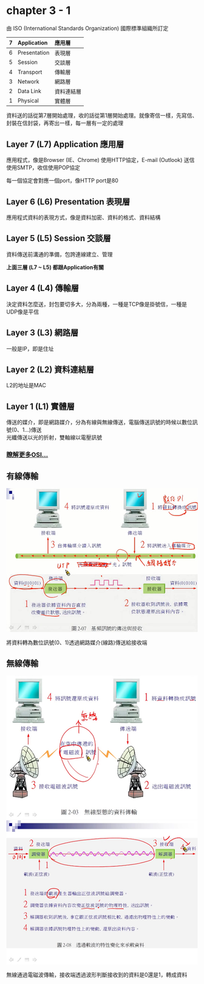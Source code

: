 # chapter 3 - 1

由 ISO \(International Standards Organization\) 國際標準組織所訂定

| 7 | Application | 應用層 |
| :--- | :--- | :--- |
| 6 | Presentation | 表現層 |
| 5 | Session | 交談層 |
| 4 | Transport | 傳輸層 |
| 3 | Network | 網路層 |
| 2 | Data Link | 資料連結層 |
| 1 | Physical | 實體層 |

資料送的話從第7層開始處理，收的話從第1層開始處理。就像寄信一樣，先寫信、封裝在信封袋，再寄出一樣，每一層有一定的處理

## Layer 7 \(L7\) Application 應用層

應用程式，像是Browser \(IE、Chrome\) 使用HTTP協定，E-mail \(Outlook\) 送信使用SMTP，收信使用POP協定

每一個協定會對應一個port，像HTTP port是80

## Layer 6 \(L6\) Presentation 表現層

應用程式資料的表現方式，像是資料加密、資料的格式、資料結構

## Layer 5 \(L5\) Session 交談層

資料傳送前溝通的準備，包誇連線建立、管理

**上面三層 \(L7 ~ L5\) 都跟Application有關**

## Layer 4 \(L4\) 傳輸層

決定資料怎麼送，封包要切多大，分為兩種，一種是TCP像是掛號信，一種是UDP像是平信

## Layer 3 \(L3\) 網路層

一般是IP，即是住址

## Layer 2 \(L2\) 資料連結層

L2的地址是MAC

## Layer 1 \(L1\) 實體層

傳送的媒介，即是網路媒介，分為有線與無線傳送，電腦傳送訊號的時候以數位訊號\(0、1...\)傳送  
 光纖傳送以光的折射，雙軸線以電壓訊號

### [瞭解更多OSI...](https://ithelp.ithome.com.tw/articles/10000021)

## 有線傳輸

![wired](../.gitbook/assets/wired.jpg) 

將資料轉為數位訊號\(0、1\)透過網路媒介\(線路\)傳送給接收端

## 無線傳輸

![wireless](../.gitbook/assets/wireless1.jpg) ![wireless](../.gitbook/assets/wireless2.jpg) 

無線通過電磁波傳輸，接收端透過波形判斷接收到的資料是0還是1，轉成資料


